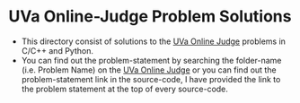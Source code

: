 # UVa Online-Judge Problem Solutions
- This directory consist of solutions to the [UVa Online Judge](https://onlinejudge.org/index.php?option=com_frontpage&Itemid=1) problems in C/C++ and Python.
- You can find out the problem-statement by searching the folder-name (i.e. Problem Name) on the [UVa Online Judge](https://onlinejudge.org/index.php?option=com_frontpage&Itemid=1) or you can find out the problem-statement link in the source-code, I have provided the link to the problem statement at the top of every source-code.
